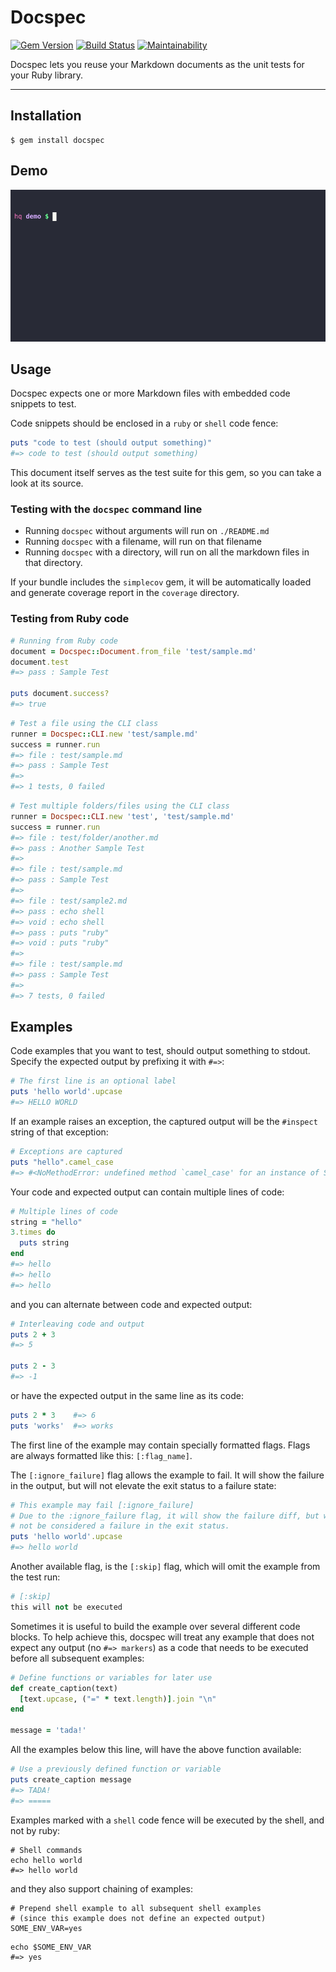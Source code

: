 # Docspec

[![Gem Version](https://badge.fury.io/rb/docspec.svg)](https://badge.fury.io/rb/docspec)
[![Build Status](https://github.com/DannyBen/docspec/workflows/Test/badge.svg)](https://github.com/DannyBen/docspec/actions?query=workflow%3ATest)
[![Maintainability](https://api.codeclimate.com/v1/badges/e0c15c1f33fa4aa45f70/maintainability)](https://codeclimate.com/github/DannyBen/docspec/maintainability)

Docspec lets you reuse your Markdown documents as the unit tests for your
Ruby library.

---


## Installation

```
$ gem install docspec
```


## Demo

![Demo](demo/cast.gif)


## Usage

Docspec expects one or more Markdown files with embedded code snippets to 
test.

Code snippets should be enclosed in a `ruby` or `shell` code fence:

```ruby
puts "code to test (should output something)"
#=> code to test (should output something)
```

This document itself serves as the test suite for this gem, so you can take a
look at its source.


### Testing with the `docspec` command line

- Running `docspec` without arguments will run on `./README.md`
- Running `docspec` with a filename, will run on that filename
- Running `docspec` with a directory, will run on all the markdown files in
  that directory.

If your bundle includes the `simplecov` gem, it will be automatically loaded
and generate coverage report in the `coverage` directory.


### Testing from Ruby code

```ruby
# Running from Ruby code
document = Docspec::Document.from_file 'test/sample.md'
document.test
#=> pass : Sample Test

puts document.success?
#=> true
```




```ruby
# Test a file using the CLI class
runner = Docspec::CLI.new 'test/sample.md'
success = runner.run
#=> file : test/sample.md
#=> pass : Sample Test
#=> 
#=> 1 tests, 0 failed
```


```ruby
# Test multiple folders/files using the CLI class
runner = Docspec::CLI.new 'test', 'test/sample.md'
success = runner.run
#=> file : test/folder/another.md
#=> pass : Another Sample Test
#=> 
#=> file : test/sample.md
#=> pass : Sample Test
#=> 
#=> file : test/sample2.md
#=> pass : echo shell
#=> void : echo shell
#=> pass : puts "ruby"
#=> void : puts "ruby"
#=> 
#=> file : test/sample.md
#=> pass : Sample Test
#=>
#=> 7 tests, 0 failed

```



## Examples

Code examples that you want to test, should output something to stdout. 
Specify the expected output by prefixing it with `#=>`:

```ruby
# The first line is an optional label
puts 'hello world'.upcase
#=> HELLO WORLD
```

If an example raises an exception, the captured output will be the `#inspect`
string of that exception:

```ruby
# Exceptions are captured
puts "hello".camel_case
#=> #<NoMethodError: undefined method `camel_case' for an instance of String>
```

Your code and expected output can contain multiple lines of code:

```ruby
# Multiple lines of code
string = "hello"
3.times do 
  puts string
end
#=> hello
#=> hello
#=> hello
```

and you can alternate between code and expected output:

```ruby
# Interleaving code and output 
puts 2 + 3
#=> 5

puts 2 - 3
#=> -1
```

or have the expected output in the same line as its code:

```ruby
puts 2 * 3    #=> 6
puts 'works'  #=> works
```

The first line of the example may contain specially formatted flags. Flags 
are always formatted like this: `[:flag_name]`. 

The `[:ignore_failure]` flag allows the example to fail. It will show the 
failure in the output, but will not elevate the exit status to a failure 
state:

```ruby
# This example may fail [:ignore_failure]
# Due to the :ignore_failure flag, it will show the failure diff, but will
# not be considered a failure in the exit status.
puts 'hello world'.upcase
#=> hello world
```

Another available flag, is the `[:skip]` flag, which will omit the example
from the test run:

```ruby
# [:skip]
this will not be executed
```

Sometimes it is useful to build the example over several different code 
blocks. To help achieve this, docspec will treat any example that does not 
expect any output (no `#=> markers`) as a code that needs to be executed
before all subsequent examples:

```ruby
# Define functions or variables for later use
def create_caption(text)
  [text.upcase, ("=" * text.length)].join "\n"
end

message = 'tada!'
```

All the examples below this line, will have the above function available:

```ruby
# Use a previously defined function or variable
puts create_caption message
#=> TADA!
#=> =====
```


Examples marked with a `shell` code fence will be executed by the
shell, and not by ruby:

```shell
# Shell commands
echo hello world
#=> hello world
```

and they also support chaining of examples:

```shell
# Prepend shell example to all subsequent shell examples
# (since this example does not define an expected output)
SOME_ENV_VAR=yes
```

```shell
echo $SOME_ENV_VAR
#=> yes
```

